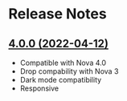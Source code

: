 # Release Notes

## [4.0.0 (2022-04-12)](#)
- Compatible with Nova 4.0
- Drop compability with Nova 3
- Dark mode compatibility
- Responsive